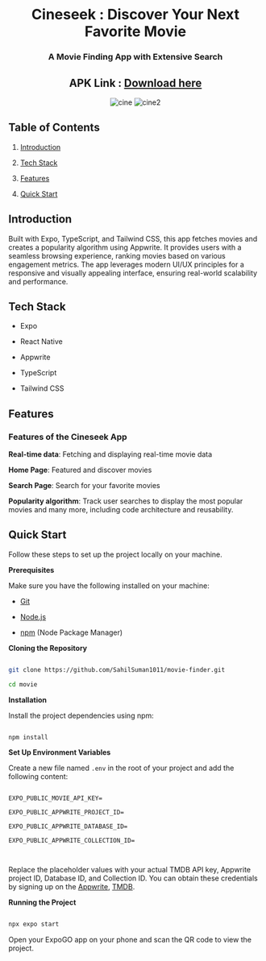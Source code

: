 <div align="center">

  <br />

 # Cineseek : Discover Your Next Favorite Movie
   ###  A Movie Finding App with Extensive Search
   ## APK Link : [Download here](https://drive.google.com/file/d/1TLOhY16S1RSPNzKuJdbic_8BOoo6k-AS/view?usp=drivesdk)
![cine](https://github.com/user-attachments/assets/b532bffd-8f2b-457f-8bf8-15fedcac68c0) ![cine2](https://github.com/user-attachments/assets/d6028767-86b9-4e5e-af51-0298b2a2e53e)

   
</div>

## <a name="table">Table of Contents</a>

1. [Introduction](#introduction)

2. [Tech Stack](#tech-stack)

3. [Features](#features)

4. [Quick Start](#quick-start)

## <a name="introduction">Introduction</a>

Built with Expo, TypeScript, and Tailwind CSS, this app fetches movies and creates a popularity algorithm using Appwrite. It provides users with a seamless browsing experience, ranking movies based on various engagement metrics. The app leverages modern UI/UX principles for a responsive and visually appealing interface, ensuring real-world scalability and performance.


## <a name="tech-stack">Tech Stack</a>

- Expo

- React Native

- Appwrite

- TypeScript

- Tailwind CSS

## <a name="features">Features</a>

### Features of the Cineseek App 

**Real-time data**: Fetching and displaying real-time movie data

**Home Page**: Featured and discover movies

**Search Page**: Search for your favorite movies

**Popularity algorithm**: Track user searches to display the most popular movies and many more, including code architecture and reusability.

## <a name="quick-start">Quick Start</a>

Follow these steps to set up the project locally on your machine.

**Prerequisites**

Make sure you have the following installed on your machine:

- [Git](https://git-scm.com/)

- [Node.js](https://nodejs.org/en)

- [npm](https://www.npmjs.com/) (Node Package Manager)

**Cloning the Repository**

```bash

git clone https://github.com/SahilSuman1011/movie-finder.git

cd movie

```

**Installation**

Install the project dependencies using npm:

```bash

npm install

```

**Set Up Environment Variables**

Create a new file named `.env` in the root of your project and add the following content:

```env

EXPO_PUBLIC_MOVIE_API_KEY=

EXPO_PUBLIC_APPWRITE_PROJECT_ID=

EXPO_PUBLIC_APPWRITE_DATABASE_ID=

EXPO_PUBLIC_APPWRITE_COLLECTION_ID=



```

Replace the placeholder values with your actual TMDB API key, Appwrite project ID, Database ID, and Collection ID. You can obtain these credentials by signing up on the [Appwrite](https://cloud.appwrite.io/console/login), [TMDB](https://www.themoviedb.org/login).

**Running the Project**

```bash

npx expo start

```

Open your ExpoGO app on your phone and scan the QR code to view the project.
